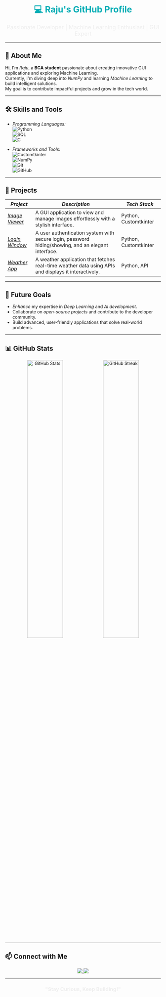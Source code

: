 <div align="center">
  <h1 style="color:#00ADB5;">💻 Raju's GitHub Profile</h1>
  <p style="color:#EEEEEE; font-size:18px;">
    Passionate Developer | Machine Learning Enthusiast | GUI Expert
  </p>
</div>

---

## 🌌 About Me  

Hi, I'm *Raju*, a **BCA student** passionate about creating innovative GUI applications and exploring Machine Learning.  
Currently, I'm diving deep into *NumPy* and learning *Machine Learning* to build intelligent solutions.  
My goal is to contribute impactful projects and grow in the tech world.

---

## 🛠 Skills and Tools  

- *Programming Languages:*  
  ![Python](https://img.shields.io/badge/-Python-3776AB?style=for-the-badge&logo=python&logoColor=white)  
  ![SQL](https://img.shields.io/badge/-SQL-4479A1?style=for-the-badge&logo=microsoft-sql-server&logoColor=white)  
  ![C](https://img.shields.io/badge/-C-A8B9CC?style=for-the-badge&logo=c&logoColor=white)

- *Frameworks and Tools:*  
  ![Customtkinter](https://img.shields.io/badge/-Customtkinter-00ADB5?style=for-the-badge&logo=python&logoColor=white)  
  ![NumPy](https://img.shields.io/badge/-NumPy-013243?style=for-the-badge&logo=numpy&logoColor=white)  
  ![Git](https://img.shields.io/badge/-Git-F05032?style=for-the-badge&logo=git&logoColor=white)  
  ![GitHub](https://img.shields.io/badge/-GitHub-181717?style=for-the-badge&logo=github&logoColor=white)

---

## 🚀 Projects  

| *Project*                | *Description*                                                                                                                                         | *Tech Stack*      |
|----------------------------|---------------------------------------------------------------------------------------------------------------------------------------------------------|---------------------|
| *[Image Viewer](https://github.com/your-profile/Image-Viewer)*  | A GUI application to view and manage images effortlessly with a stylish interface.                                                             | Python, Customtkinter |
| *[Login Window](https://github.com/your-profile/Login-Window)*  | A user authentication system with secure login, password hiding/showing, and an elegant interface.                                           | Python, Customtkinter |
| *[Weather App](https://github.com/your-profile/Weather-Data-App)* | A weather application that fetches real-time weather data using APIs and displays it interactively.                                          | Python, API          |

---

## 🎯 Future Goals  

- *Enhance* my expertise in *Deep Learning* and *AI development*.  
- Collaborate on *open-source projects* and contribute to the developer community.  
- Build advanced, user-friendly applications that solve real-world problems.

---

## 📊 GitHub Stats  

<p align="center">
  <img src="https://github-readme-stats.vercel.app/api?username=your-github-username&show_icons=true&theme=dark" alt="GitHub Stats" width="48%" />
  <img src="https://github-readme-streak-stats.herokuapp.com/?user=your-github-username&theme=dark" alt="GitHub Streak" width="48%" />
</p>

---

## 📫 Connect with Me  

<p align="center">
  <a href="https://www.linkedin.com/in/raju-yadav-28624a28a" target="_blank">
    <img src="https://img.shields.io/badge/-LinkedIn-0A66C2?style=for-the-badge&logo=linkedin&logoColor=white" />
  </a>
  <a href="mailto:rajuyadav782760@gmail.com">
    <img src="https://img.shields.io/badge/-Gmail-D14836?style=for-the-badge&logo=gmail&logoColor=white" />
  </a>
</p>

---

<div align="center">
  <h3 style="color:#EEEEEE;">"Stay Curious, Keep Building!"</h3>
</div>
